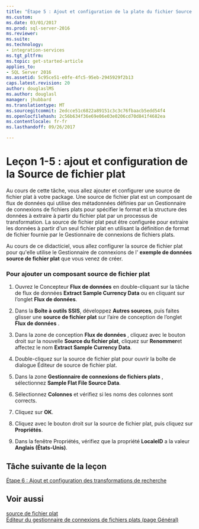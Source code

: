 ```yaml
---
title: "Étape 5 : Ajout et configuration de la plate du fichier Source | Documents Microsoft"
ms.custom: 
ms.date: 03/01/2017
ms.prod: sql-server-2016
ms.reviewer: 
ms.suite: 
ms.technology:
- integration-services
ms.tgt_pltfrm: 
ms.topic: get-started-article
applies_to:
- SQL Server 2016
ms.assetid: 5c95ce51-e0fe-4fc5-95eb-2945929f2b13
caps.latest.revision: 20
author: douglaslMS
ms.author: douglasl
manager: jhubbard
ms.translationtype: MT
ms.sourcegitcommit: 2edcce51c6822a89151c3c3c76fbaacb5edd54f4
ms.openlocfilehash: 2c56b634f36e69e06e03e0206cd70d841f4682ea
ms.contentlocale: fr-fr
ms.lasthandoff: 09/26/2017

---
```

# <a name="lesson-1-5---adding-and-configuring-the-flat-file-source"></a>Leçon 1-5 : ajout et configuration de la Source de fichier plat
Au cours de cette tâche, vous allez ajouter et configurer une source de fichier plat à votre package. Une source de fichier plat est un composant de flux de données qui utilise des métadonnées définies par un Gestionnaire de connexions de fichiers plats pour spécifier le format et la structure des données à extraire à partir du fichier plat par un processus de transformation. La source de fichier plat peut être configurée pour extraire les données à partir d'un seul fichier plat en utilisant la définition de format de fichier fournie par le Gestionnaire de connexions de fichiers plats.  
  
Au cours de ce didacticiel, vous allez configurer la source de fichier plat pour qu'elle utilise le Gestionnaire de connexions de l' **exemple de données source de fichier plat** que vous venez de créer.  
  
### <a name="to-add-a-flat-file-source-component"></a>Pour ajouter un composant source de fichier plat  
  
1.  Ouvrez le Concepteur **Flux de données** en double-cliquant sur la tâche de flux de données **Extract Sample Currency Data** ou en cliquant sur l’onglet **Flux de données**.  
  
2.  Dans la **Boîte à outils SSIS**, développez **Autres sources**, puis faites glisser une **source de fichier plat** sur l’aire de conception de l’onglet **Flux de données** .  
  
3.  Dans la zone de conception **Flux de données** , cliquez avec le bouton droit sur la nouvelle **Source du fichier plat**, cliquez sur **Renommer**et affectez le nom **Extract Sample Currency Data**.  
  
4.  Double-cliquez sur la source de fichier plat pour ouvrir la boîte de dialogue Éditeur de source de fichier plat.  
  
5.  Dans la zone **Gestionnaire de connexions de fichiers plats** , sélectionnez **Sample Flat File Source Data**.  
  
6.  Sélectionnez **Colonnes** et vérifiez si les noms des colonnes sont corrects.  
  
7.  Cliquez sur **OK**.  
  
8.  Cliquez avec le bouton droit sur la source de fichier plat, puis cliquez sur **Propriétés**.  
  
9. Dans la fenêtre Propriétés, vérifiez que la propriété **LocaleID** a la valeur **Anglais (États-Unis)**.  
  
## <a name="next-task-in-lesson"></a>Tâche suivante de la leçon  
[Étape 6 : Ajout et configuration des transformations de recherche](../integration-services/lesson-1-6-adding-and-configuring-the-lookup-transformations.md)  
  
## <a name="see-also"></a>Voir aussi  
[source de fichier plat](../integration-services/data-flow/flat-file-source.md)  
[Éditeur du gestionnaire de connexions de fichiers plats &#40;page Général&#41;](../integration-services/connection-manager/flat-file-connection-manager-editor-general-page.md)  
  
  
  

